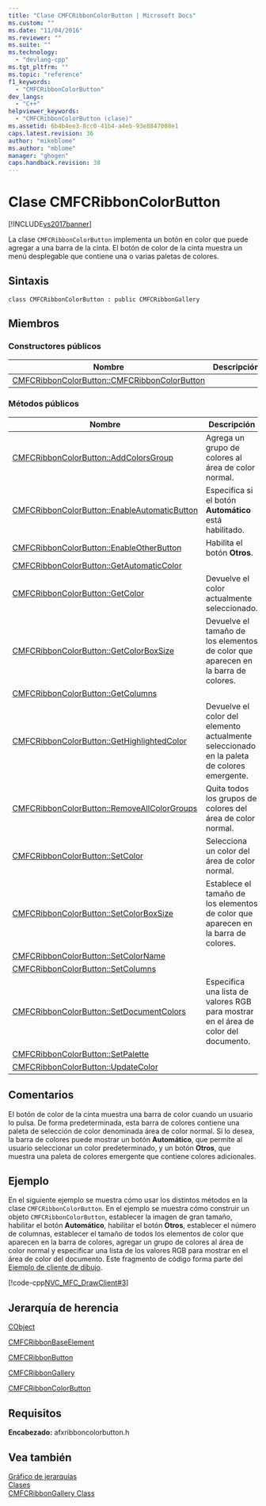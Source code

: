 ```yaml
---
title: "Clase CMFCRibbonColorButton | Microsoft Docs"
ms.custom: ""
ms.date: "11/04/2016"
ms.reviewer: ""
ms.suite: ""
ms.technology: 
  - "devlang-cpp"
ms.tgt_pltfrm: ""
ms.topic: "reference"
f1_keywords: 
  - "CMFCRibbonColorButton"
dev_langs: 
  - "C++"
helpviewer_keywords: 
  - "CMFCRibbonColorButton (clase)"
ms.assetid: 6b4b4ee3-8cc0-41b4-a4eb-93e8847008e1
caps.latest.revision: 36
author: "mikeblome"
ms.author: "mblome"
manager: "ghogen"
caps.handback.revision: 38
---
```

# Clase CMFCRibbonColorButton
[!INCLUDE[vs2017banner](../../assembler/inline/includes/vs2017banner.md)]

La clase `CMFCRibbonColorButton` implementa un botón en color que puede agregar a una barra de la cinta. El botón de color de la cinta muestra un menú desplegable que contiene una o varias paletas de colores.  
  
## Sintaxis  
  
```  
class CMFCRibbonColorButton : public CMFCRibbonGallery  
```  
  
## Miembros  
  
### Constructores públicos  
  
|Nombre|Descripción|  
|------------|-----------------|  
|[CMFCRibbonColorButton::CMFCRibbonColorButton](../Topic/CMFCRibbonColorButton::CMFCRibbonColorButton.md)||  
  
### Métodos públicos  
  
|Nombre|Descripción|  
|------------|-----------------|  
|[CMFCRibbonColorButton::AddColorsGroup](../Topic/CMFCRibbonColorButton::AddColorsGroup.md)|Agrega un grupo de colores al área de color normal.|  
|[CMFCRibbonColorButton::EnableAutomaticButton](../Topic/CMFCRibbonColorButton::EnableAutomaticButton.md)|Especifica si el botón **Automático** está habilitado.|  
|[CMFCRibbonColorButton::EnableOtherButton](../Topic/CMFCRibbonColorButton::EnableOtherButton.md)|Habilita el botón **Otros**.|  
|[CMFCRibbonColorButton::GetAutomaticColor](../Topic/CMFCRibbonColorButton::GetAutomaticColor.md)||  
|[CMFCRibbonColorButton::GetColor](../Topic/CMFCRibbonColorButton::GetColor.md)|Devuelve el color actualmente seleccionado.|  
|[CMFCRibbonColorButton::GetColorBoxSize](../Topic/CMFCRibbonColorButton::GetColorBoxSize.md)|Devuelve el tamaño de los elementos de color que aparecen en la barra de colores.|  
|[CMFCRibbonColorButton::GetColumns](../Topic/CMFCRibbonColorButton::GetColumns.md)||  
|[CMFCRibbonColorButton::GetHighlightedColor](../Topic/CMFCRibbonColorButton::GetHighlightedColor.md)|Devuelve el color del elemento actualmente seleccionado en la paleta de colores emergente.|  
|[CMFCRibbonColorButton::RemoveAllColorGroups](../Topic/CMFCRibbonColorButton::RemoveAllColorGroups.md)|Quita todos los grupos de colores del área de color normal.|  
|[CMFCRibbonColorButton::SetColor](../Topic/CMFCRibbonColorButton::SetColor.md)|Selecciona un color del área de color normal.|  
|[CMFCRibbonColorButton::SetColorBoxSize](../Topic/CMFCRibbonColorButton::SetColorBoxSize.md)|Establece el tamaño de los elementos de color que aparecen en la barra de colores.|  
|[CMFCRibbonColorButton::SetColorName](../Topic/CMFCRibbonColorButton::SetColorName.md)||  
|[CMFCRibbonColorButton::SetColumns](../Topic/CMFCRibbonColorButton::SetColumns.md)||  
|[CMFCRibbonColorButton::SetDocumentColors](../Topic/CMFCRibbonColorButton::SetDocumentColors.md)|Especifica una lista de valores RGB para mostrar en el área de color del documento.|  
|[CMFCRibbonColorButton::SetPalette](../Topic/CMFCRibbonColorButton::SetPalette.md)||  
|[CMFCRibbonColorButton::UpdateColor](../Topic/CMFCRibbonColorButton::UpdateColor.md)||  
  
## Comentarios  
 El botón de color de la cinta muestra una barra de color cuando un usuario lo pulsa. De forma predeterminada, esta barra de colores contiene una paleta de selección de color denominada área de color normal. Si lo desea, la barra de colores puede mostrar un botón **Automático**, que permite al usuario seleccionar un color predeterminado, y un botón **Otros**, que muestra una paleta de colores emergente que contiene colores adicionales.  
  
## Ejemplo  
 En el siguiente ejemplo se muestra cómo usar los distintos métodos en la clase `CMFCRibbonColorButton`. En el ejemplo se muestra cómo construir un objeto `CMFCRibbonColorButton`, establecer la imagen de gran tamaño, habilitar el botón **Automático**, habilitar el botón **Otros**, establecer el número de columnas, establecer el tamaño de todos los elementos de color que aparecen en la barra de colores, agregar un grupo de colores al área de color normal y especificar una lista de los valores RGB para mostrar en el área de color del documento. Este fragmento de código forma parte del [Ejemplo de cliente de dibujo](../../top/visual-cpp-samples.md).  
  
 [!code-cpp[NVC_MFC_DrawClient#3](../../mfc/reference/codesnippet/CPP/cmfcribboncolorbutton-class_1.cpp)]  
  
## Jerarquía de herencia  
 [CObject](../../mfc/reference/cobject-class.md)  
  
 [CMFCRibbonBaseElement](../../mfc/reference/cmfcribbonbaseelement-class.md)  
  
 [CMFCRibbonButton](../../mfc/reference/cmfcribbonbutton-class.md)  
  
 [CMFCRibbonGallery](../../mfc/reference/cmfcribbongallery-class.md)  
  
 [CMFCRibbonColorButton](../../mfc/reference/cmfcribboncolorbutton-class.md)  
  
## Requisitos  
 **Encabezado:** afxribboncolorbutton.h  
  
## Vea también  
 [Gráfico de jerarquías](../../mfc/hierarchy-chart.md)   
 [Clases](../../mfc/reference/mfc-classes.md)   
 [CMFCRibbonGallery Class](../../mfc/reference/cmfcribbongallery-class.md)